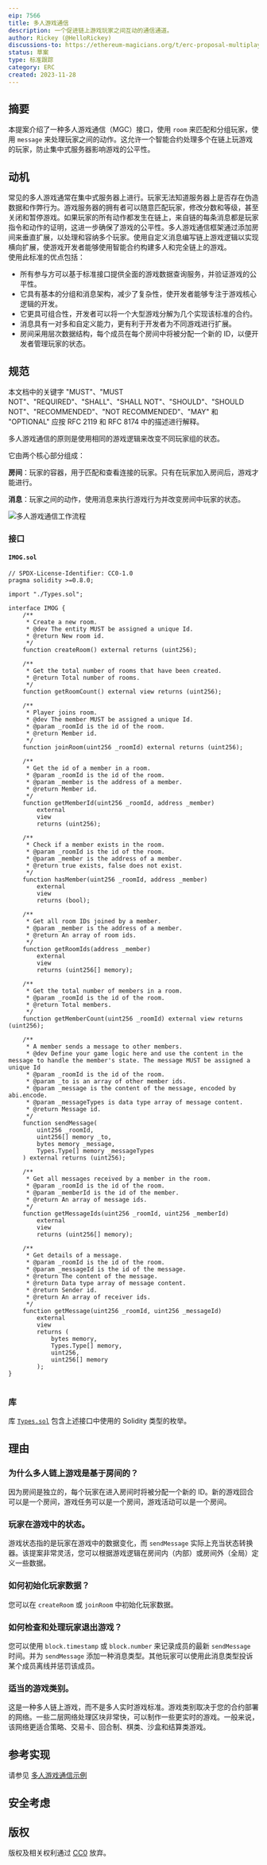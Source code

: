 ```yaml
---
eip: 7566
title: 多人游戏通信
description: 一个促进链上游戏玩家之间互动的通信通道。
author: Rickey (@HelloRickey)
discussions-to: https://ethereum-magicians.org/t/erc-proposal-multiplayer-onchain-game/16796
status: 草案
type: 标准跟踪
category: ERC
created: 2023-11-28
---
```


## 摘要

本提案介绍了一种多人游戏通信（MGC）接口，使用 `room` 来匹配和分组玩家，使用 `message` 来处理玩家之间的动作。这允许一个智能合约处理多个在链上玩游戏的玩家，防止集中式服务器影响游戏的公平性。

## 动机   

常见的多人游戏通常在集中式服务器上进行。玩家无法知道服务器上是否存在伪造数据和作弊行为。游戏服务器的拥有者可以随意匹配玩家，修改分数和等级，甚至关闭和暂停游戏。如果玩家的所有动作都发生在链上，来自链的每条消息都是玩家指令和动作的证明，这进一步确保了游戏的公平性。多人游戏通信框架通过添加房间来垂直扩展，以处理和容纳多个玩家。使用自定义消息编写链上游戏逻辑以实现横向扩展，使游戏开发者能够使用智能合约构建多人和完全链上的游戏。   
使用此标准的优点包括：
- 所有参与方可以基于标准接口提供全面的游戏数据查询服务，并验证游戏的公平性。
- 它具有基本的分组和消息架构，减少了复杂性，使开发者能够专注于游戏核心逻辑的开发。
- 它更具可组合性，开发者可以将一个大型游戏分解为几个实现该标准的合约。
- 消息具有一对多和自定义能力，更有利于开发者为不同游戏进行扩展。 
- 房间采用层次数据结构，每个成员在每个房间中将被分配一个新的 ID，以便开发者管理玩家的状态。

## 规范

本文档中的关键字 "MUST"、"MUST NOT"、"REQUIRED"、"SHALL"、"SHALL NOT"、"SHOULD"、"SHOULD NOT"、"RECOMMENDED"、"NOT RECOMMENDED"、"MAY" 和 "OPTIONAL" 应按 RFC 2119 和 RFC 8174 中的描述进行解释。

多人游戏通信的原则是使用相同的游戏逻辑来改变不同玩家组的状态。 

它由两个核心部分组成：

**房间**：玩家的容器，用于匹配和查看连接的玩家。只有在玩家加入房间后，游戏才能进行。

**消息**：玩家之间的动作，使用消息来执行游戏行为并改变房间中玩家的状态。

![多人游戏通信工作流程](../assets/eip-7566/MOGFlowChart.png)

### 接口

#### `IMOG.sol`

```solidity
// SPDX-License-Identifier: CC0-1.0
pragma solidity >=0.8.0;

import "./Types.sol";

interface IMOG {
    /**
     * Create a new room.
     * @dev The entity MUST be assigned a unique Id.
     * @return New room id.
     */
    function createRoom() external returns (uint256);

    /**
     * Get the total number of rooms that have been created.
     * @return Total number of rooms.
     */
    function getRoomCount() external view returns (uint256);

    /**
     * Player joins room.
     * @dev The member MUST be assigned a unique Id.
     * @param _roomId is the id of the room.
     * @return Member id.
     */
    function joinRoom(uint256 _roomId) external returns (uint256);

    /**
     * Get the id of a member in a room.
     * @param _roomId is the id of the room.
     * @param _member is the address of a member.
     * @return Member id.
     */
    function getMemberId(uint256 _roomId, address _member)
        external
        view
        returns (uint256);

    /**
     * Check if a member exists in the room.
     * @param _roomId is the id of the room.
     * @param _member is the address of a member.
     * @return true exists, false does not exist.
     */
    function hasMember(uint256 _roomId, address _member)
        external
        view
        returns (bool);

    /**
     * Get all room IDs joined by a member.
     * @param _member is the address of a member.
     * @return An array of room ids.
     */
    function getRoomIds(address _member)
        external
        view
        returns (uint256[] memory);

    /**
     * Get the total number of members in a room.
     * @param _roomId is the id of the room.
     * @return Total members.
     */
    function getMemberCount(uint256 _roomId) external view returns (uint256);

    /**
     * A member sends a message to other members.
     * @dev Define your game logic here and use the content in the message to handle the member's state. The message MUST be assigned a unique Id
     * @param _roomId is the id of the room.
     * @param _to is an array of other member ids.
     * @param _message is the content of the message, encoded by abi.encode.
     * @param _messageTypes is data type array of message content.
     * @return Message id.
     */
    function sendMessage(
        uint256 _roomId,
        uint256[] memory _to,
        bytes memory _message,
        Types.Type[] memory _messageTypes
    ) external returns (uint256);

    /**
     * Get all messages received by a member in the room.
     * @param _roomId is the id of the room.
     * @param _memberId is the id of the member.
     * @return An array of message ids.
     */
    function getMessageIds(uint256 _roomId, uint256 _memberId)
        external
        view
        returns (uint256[] memory);

    /**
     * Get details of a message.
     * @param _roomId is the id of the room.
     * @param _messageId is the id of the message.
     * @return The content of the message.
     * @return Data type array of message content.
     * @return Sender id.
     * @return An array of receiver ids.
     */
    function getMessage(uint256 _roomId, uint256 _messageId)
        external
        view
        returns (
            bytes memory,
            Types.Type[] memory,
            uint256,
            uint256[] memory
        );
}


```

### 库

库 [`Types.sol`](../assets/eip-7566/Types.sol) 包含上述接口中使用的 Solidity 类型的枚举。

## 理由

### 为什么多人链上游戏是基于房间的？

因为房间是独立的，每个玩家在进入房间时将被分配一个新的 ID。新的游戏回合可以是一个房间，游戏任务可以是一个房间，游戏活动可以是一个房间。

### 玩家在游戏中的状态。

游戏状态指的是玩家在游戏中的数据变化，而 `sendMessage` 实际上充当状态转换器。该提案非常灵活，您可以根据游戏逻辑在房间内（内部）或房间外（全局）定义一些数据。

### 如何初始化玩家数据？

您可以在 `createRoom` 或 `joinRoom` 中初始化玩家数据。

### 如何检查和处理玩家退出游戏？

您可以使用 `block.timestamp` 或 `block.number` 来记录成员的最新 `sendMessage` 时间。并为 `sendMessage` 添加一种消息类型。其他玩家可以使用此消息类型投诉某个成员离线并惩罚该成员。

### 适当的游戏类别。

这是一种多人链上游戏，而不是多人实时游戏标准。游戏类别取决于您的合约部署的网络。一些二层网络处理区块非常快，可以制作一些更实时的游戏。一般来说，该网络更适合策略、交易卡、回合制、棋类、沙盒和结算类游戏。

## 参考实现

请参见 [多人游戏通信示例](../assets/eip-7566/MultiplayerOnchainGame.sol)

## 安全考虑

<!-- TODO: 需要讨论。 -->

## 版权

版权及相关权利通过 [CC0](../LICENSE.md) 放弃。
